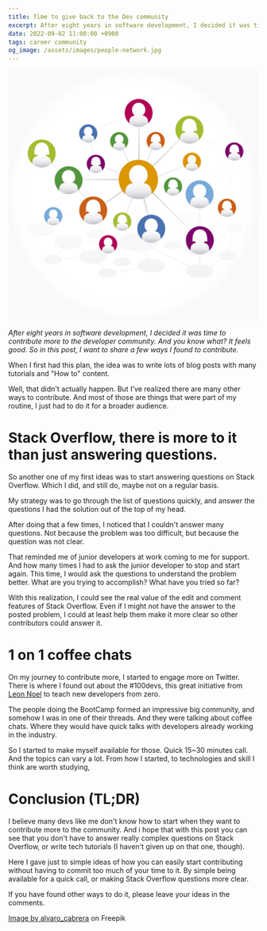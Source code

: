 ```yaml
---
title: Time to give back to the Dev community
excerpt: After eight years in software development, I decided it was time to contribute more to the developer community. And you know what? It feels good. So in this post, I want to share a few ways I found to contribute.
date: 2022-09-02 11:00:00 +0900
tags: career community
og_image: /assets/images/people-network.jpg
---
```


![circles representing people, connected by lines, forming a network](/assets/images/people-network.jpg)

_After eight years in software development, I decided it was time to contribute more to the developer community. And you know what? It feels good. So in this post, I want to share a few ways I found to contribute._

When I first had this plan, the idea was to write lots of blog posts with many tutorials and "How to" content.

Well, that didn't actually happen. But I've realized there are many other ways to contribute. And most of those are things that were part of my routine, I just had to do it for a broader audience.

# Stack Overflow, there is more to it than just answering questions.

So another one of my first ideas was to start answering questions on Stack Overflow. Which I did, and still do, maybe not on a regular basis.

My strategy was to go through the list of questions quickly, and answer the questions I had the solution out of the top of my head.

After doing that a few times, I noticed that I couldn't answer many questions. Not because the problem was too difficult, but because the question was not clear.

That reminded me of junior developers at work coming to me for support. And how many times I had to ask the junior developer to stop and start again. This time, I would ask the questions to understand the problem better. What are you trying to accomplish?  What have you tried so far?

With this realization, I could see the real value of the edit and comment features of Stack Overflow. Even if I might not have the answer to the posted problem, I could at least help them make it more clear so other contributors could answer it.

# 1 on 1 coffee chats

On my journey to contribute more, I started to engage more on Twitter. There is where I found out about the #100devs, this great initiative from [Leon Noel](https://leonnoel.com/100devs/) to teach new developers from zero.

The people doing the BootCamp formed an impressive big community, and somehow I was in one of their threads. And they were talking about coffee chats. Where they would have quick talks with developers already working in the industry.

So I started to make myself available for those. Quick 15~30 minutes call. And the topics can vary a lot. From how I started, to technologies and skill I think are worth studying,

# Conclusion (TL;DR)

I believe many devs like me don't know how to start when they want to contribute more to the community. And i hope that with this post you can see that you don't have to answer really complex questions on Stack Overflow, or write tech tutorials (I haven't given up on that one, though).

Here I gave just to simple ideas of how you can easily start contributing without having to commit too much of your time to it. By simple being available for a quick call, or making Stack Overflow questions more clear.

If you have found other ways to do it, please leave your ideas in the comments.

[Image by alvaro_cabrera](https://www.freepik.com/free-vector/social-network-connections_843360.htm) on Freepik
